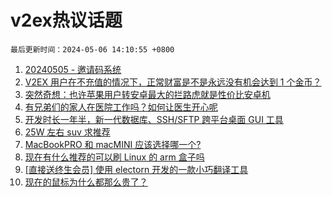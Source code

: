 # v2ex热议话题

`最后更新时间：2024-05-06 14:10:55 +0800`

1. [20240505 - 邀请码系统](https://www.v2ex.com/t/1037849)
1. [V2EX 用户在不充值的情况下，正常财富是不是永远没有机会达到 1 个金币？](https://www.v2ex.com/t/1037931)
1. [突然奇想：也许苹果用户转安卓最大的拦路虎就是性价比安卓机](https://www.v2ex.com/t/1037930)
1. [有兄弟们的家人在医院工作吗？如何让医生开心呢](https://www.v2ex.com/t/1037921)
1. [开发时长一年半，新一代数据库、SSH/SFTP 跨平台桌面 GUI 工具](https://www.v2ex.com/t/1037926)
1. [25W 左右 suv 求推荐](https://www.v2ex.com/t/1037965)
1. [MacBookPRO 和 macMINI 应该选择哪一个?](https://www.v2ex.com/t/1037802)
1. [现在有什么推荐的可以刷 Linux 的 arm 盒子吗](https://www.v2ex.com/t/1037854)
1. [[直接送终生会员] 使用 electorn 开发的一款小巧翻译工具](https://www.v2ex.com/t/1037860)
1. [现在的鼠标为什么都那么贵了？](https://www.v2ex.com/t/1037988)

